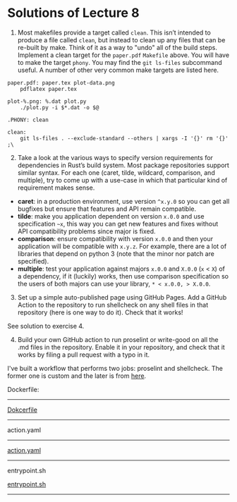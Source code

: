 # Solutions of Lecture 8

1. Most makefiles provide a target called `clean`. This isn’t intended to produce a file called `clean`, but instead to clean up any files that can be re-built by make. Think of it as a way to "undo" all of the build steps. Implement a clean target for the `paper.pdf` `Makefile` above. You will have to make the target `phony`. You may find the `git ls-files` subcommand useful. A number of other very common make targets are listed here.

```
paper.pdf: paper.tex plot-data.png
	pdflatex paper.tex

plot-%.png: %.dat plot.py
	./plot.py -i $*.dat -o $@

.PHONY: clean

clean:
	git ls-files . --exclude-standard --others | xargs -I '{}' rm '{}' ;\
```

2. Take a look at the various ways to specify version requirements for dependencies in Rust’s build system. Most package repositories support similar syntax. For each one (caret, tilde, wildcard, comparison, and multiple), try to come up with a use-case in which that particular kind of requirement makes sense.

- **caret**: in a production environment, use version `^x.y.0` so you can get all bugfixes but ensure that features and API remain compatible.
- **tilde**: make you application dependent on version `x.0.0` and use specification `~x`, this way you can get new features and fixes without API compatibility problems since major is fixed.
- **comparison**: ensure compatibility with version `x.0.0` and then your application will be compatible with `x.y.z`. For example, there are a lot of libraries that depend on python 3 (note that the minor nor patch are specified).
- **multiple**: test your application against majors `x.0.0` and `X.0.0` (`x` < `X`) of a dependency, if it (luckily) works, then use comparison specification so the users of both majors can use your library, `* < x.0.0, > X.0.0`.

3. Set up a simple auto-published page using GitHub Pages. Add a GitHub Action to the repository to run shellcheck on any shell files in that repository (here is one way to do it). Check that it works! 

See solution to exercise 4.

4. Build your own GitHub action to run proselint or write-good on all the .md files in the repository. Enable it in your repository, and check that it works by filing a pull request with a typo in it.

I've built a workflow that performs two jobs: proselint and shellcheck. The former one is custom and the later is from [here](https://github.com/marketplace/actions/shellcheck).

Dockerfile:

***

[Dokcerfile](../../../.github/actions/proselint/Dockerfile)

***

action.yaml

***

[action.yaml](../../../.github/actions/proselint/action.yaml)

***

entrypoint.sh

[entrypoint.sh](../../../.github/actions/proselint/entrypoint.sh)

***
